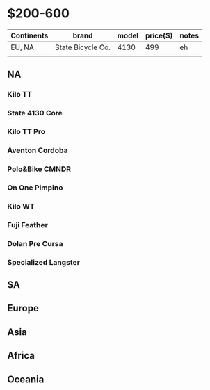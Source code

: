 # $200-600


| Continents | brand             | model | price($) | notes |
|------------|-------------------|-------|----------|-------|
| EU, NA     | State Bicycle Co. | 4130  | 499      | eh    |
|            |                   |       |          |       |

## NA

### Kilo TT
### State 4130 Core
### Kilo TT Pro
### Aventon Cordoba
### Polo&Bike CMNDR
### On One Pimpino
### Kilo WT
### Fuji Feather
### Dolan Pre Cursa
### Specialized Langster

## SA
## Europe
## Asia
## Africa
## Oceania

